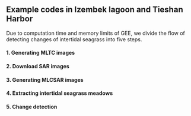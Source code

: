 ## Example codes in Izembek lagoon and Tieshan Harbor

Due to computation time and memory limits of GEE, we divide the flow of detecting changes of intertidal seagrass into five steps.

#### 1. Generating MLTC images

#### 2. Download SAR images

#### 3. Generating MLCSAR images

#### 4. Extracting intertidal seagrass meadows

#### 5. Change detection



